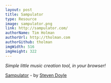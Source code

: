 ```yaml
---
layout: post
title: Sampulator
type: Resource
image: sampulator.png
link: http://sampulator.com/
authorName: Tim Holman
authorUrl: http://tholman.com
authorGithub: tholman
imgWidth: 516
imgHeight: 322
---
```


_Simple little music creation tool, in your browser!_

[Sampulator](http://sampulator.com/) - by [Steven Doyle](http://spaced.world/)
